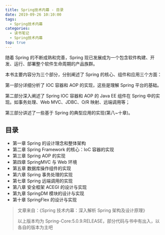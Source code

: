 ```yaml
---
title: Spring技术内幕 - 目录
date: 2019-09-26 10:10:00
tags:
  - Spring技术内幕
categories:
  - 读书笔记
  - Spring技术内幕
top: true
---
```


随着 Spring 的不断成熟和完善，Spring 现已发展成为一个包含软件构建、开发、运行、部署整个软件生命周期的产品族群。

<!-- more -->

本书主要内容分为三个部分，分别阐述了 Spring 的核心、组件和应用三个方面：

第一部分详细分析了 IOC 容器和 AOP 的实现，这些是理解 Spring 平台的基础。

第二部分深入阐述了 Spring IOC 容器和 AOP 的 Java EE 组件在 Spring 中的实现。如事务处理、Web MVC、JDBC、O/R 映射、远端调用等；

第三部分讲述了一些基于 Spring 的典型应用的实现(第八~十章)。

## 目录

- 第一章 Spring 的设计理念和整体架构
- 第二章 Spring Framework 的核心：IoC 容器的实现
- 第三章 Spring AOP 的实现
- 第四章 SpringMVC 与 Web 环境
- 第五章 数据库操作组件的实现
- 第六章 Spring 事务处理的实现
- 第七章 Spring 远端调用的实现
- 第八章 安全框架 ACEGI 的设计与实现
- 第九章 SpringDM 模块的设计与实现
- 第十章 SpringFlex 的设计与实现

> 文章来自：《Spring 技术内幕：深入解析 Spring 架构及设计原理》
>
> 以上版本均为 Spring-Core:5.0.9.RELEASE，部分代码与书中有出入，以各自的版本为主吧
